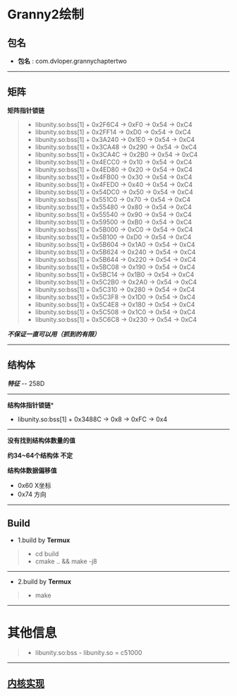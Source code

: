 # Granny2绘制
## 包名
- **包名** : com.dvloper.grannychaptertwo
****
## 矩阵
**矩阵指针锁链**

>- libunity.so:bss[1] + 0x2F6C4 -> 0xF0 -> 0x54 -> 0xC4
>- libunity.so:bss[1] + 0x2FF14 -> 0xD0 -> 0x54 -> 0xC4
>- libunity.so:bss[1] + 0x3A240 -> 0x1E0 -> 0x54 -> 0xC4
>- libunity.so:bss[1] + 0x3CA48 -> 0x290 -> 0x54 -> 0xC4
>- libunity.so:bss[1] + 0x3CA4C -> 0x2B0 -> 0x54 -> 0xC4
>- libunity.so:bss[1] + 0x4ECC0 -> 0x10 -> 0x54 -> 0xC4
>- libunity.so:bss[1] + 0x4ED80 -> 0x20 -> 0x54 -> 0xC4
>- libunity.so:bss[1] + 0x4FB00 -> 0x30 -> 0x54 -> 0xC4
>- libunity.so:bss[1] + 0x4FED0 -> 0x40 -> 0x54 -> 0xC4
>- libunity.so:bss[1] + 0x54DC0 -> 0x50 -> 0x54 -> 0xC4
>- libunity.so:bss[1] + 0x551C0 -> 0x70 -> 0x54 -> 0xC4
>- libunity.so:bss[1] + 0x55480 -> 0x80 -> 0x54 -> 0xC4
>- libunity.so:bss[1] + 0x55540 -> 0x90 -> 0x54 -> 0xC4
>- libunity.so:bss[1] + 0x59500 -> 0xB0 -> 0x54 -> 0xC4
>- libunity.so:bss[1] + 0x5B000 -> 0xC0 -> 0x54 -> 0xC4
>- libunity.so:bss[1] + 0x5B100 -> 0xD0 -> 0x54 -> 0xC4
>- libunity.so:bss[1] + 0x5B604 -> 0x1A0 -> 0x54 -> 0xC4
>- libunity.so:bss[1] + 0x5B624 -> 0x240 -> 0x54 -> 0xC4
>- libunity.so:bss[1] + 0x5B644 -> 0x220 -> 0x54 -> 0xC4
>- libunity.so:bss[1] + 0x5BC08 -> 0x190 -> 0x54 -> 0xC4
>- libunity.so:bss[1] + 0x5BC14 -> 0x1B0 -> 0x54 -> 0xC4
>- libunity.so:bss[1] + 0x5C2B0 -> 0x2A0 -> 0x54 -> 0xC4
>- libunity.so:bss[1] + 0x5C310 -> 0x280 -> 0x54 -> 0xC4
>- libunity.so:bss[1] + 0x5C3F8 -> 0x1D0 -> 0x54 -> 0xC4
>- libunity.so:bss[1] + 0x5C4E8 -> 0x180 -> 0x54 -> 0xC4
>- libunity.so:bss[1] + 0x5C508 -> 0x1C0 -> 0x54 -> 0xC4
>- libunity.so:bss[1] + 0x5C6C8 -> 0x230 -> 0x54 -> 0xC4

***不保证一直可以用（抓到的有限）***
****
## 结构体

***特征*** -- 258D
****
**结构体指针锁链***
 - libunity.so:bss[1] + 0x3488C -> 0x8 -> 0xFC -> 0x4
****
**没有找到结构体数量的值**

**约34~64个结构体 不定**

**结构体数据偏移值**
- 0x60 X坐标
- 0x74 方向

****
## Build
- 1.build by **Termux**
>- cd build
>- cmake .. && make -j8
****
- 2.build by **Termux**
>- make
****
# 其他信息
>- libunity.so:bss - libunity.so = c51000

****
## [内核实现](../WW/README.md)